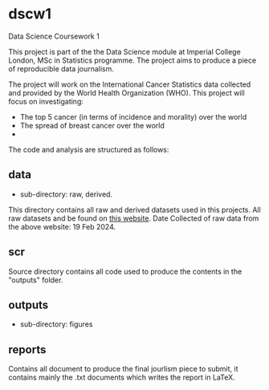 # dscw1

Data Science Coursework 1

This project is part of the the Data Science module at Imperial College London, MSc in Statistics programme. The project aims to produce a piece of reproducible data journalism. 

The project will work on the International Cancer Statistics data collected and provided by the World Health Organization (WHO). This project will focus on investigating: 

- The top 5 cancer (in terms of incidence and morality) over the world
- The spread of breast cancer over the world
- 

The code and analysis are structured as follows: 

## data 

- sub-directory: raw, derived.

This directory contains all raw and derived datasets used in this projects. All raw datasets and be found on [this website](https://gco.iarc.fr/today/en). 
Date Collected of raw data from the above website: 19 Feb 2024. 

## scr

Source directory contains all code used to produce the contents in the "outputs" folder. 

## outputs

- sub-directory: figures

## reports

Contains all document to produce the final jourlism piece to submit, it contains mainly the .txt documents which writes the report in LaTeX. 
